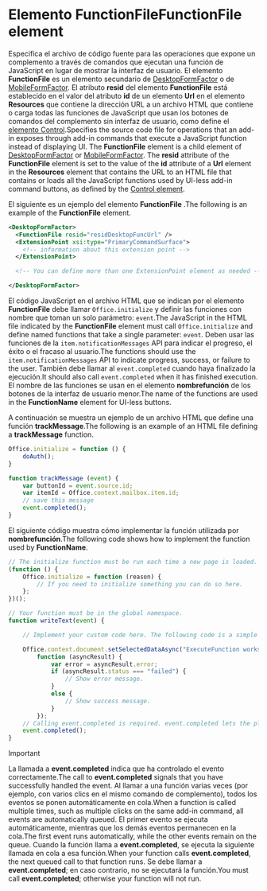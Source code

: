 # <a name="functionfile-element"></a><span data-ttu-id="b9937-101">Elemento FunctionFile</span><span class="sxs-lookup"><span data-stu-id="b9937-101">FunctionFile element</span></span>

<span data-ttu-id="b9937-p101">Especifica el archivo de código fuente para las operaciones que expone un complemento a través de comandos que ejecutan una función de JavaScript en lugar de mostrar la interfaz de usuario. El elemento **FunctionFile** es un elemento secundario de [DesktopFormFactor](desktopformfactor.md) o de [MobileFormFactor](mobileformfactor.md). El atributo **resid** del elemento **FunctionFile** está establecido en el valor del atributo **id** de un elemento **Url** en el elemento **Resources** que contiene la dirección URL a un archivo HTML que contiene o carga todas las funciones de JavaScript que usan los botones de comandos del complemento sin interfaz de usuario, como define el [elemento Control](control.md).</span><span class="sxs-lookup"><span data-stu-id="b9937-p101">Specifies the source code file for operations that an add-in exposes through add-in commands that execute a JavaScript function instead of displaying UI. The  **FunctionFile** element is a child element of [DesktopFormFactor](desktopformfactor.md) or [MobileFormFactor](mobileformfactor.md). The **resid** attribute of the **FunctionFile** element is set to the value of the **id** attribute of a **Url** element in the **Resources** element that contains the URL to an HTML file that contains or loads all  the JavaScript functions used by UI-less add-in command buttons, as defined by the [Control element](control.md).</span></span>

<span data-ttu-id="b9937-105">El siguiente es un ejemplo del elemento **FunctionFile** .</span><span class="sxs-lookup"><span data-stu-id="b9937-105">The following is an example of the  **FunctionFile** element.</span></span>

```XML
<DesktopFormFactor>
  <FunctionFile resid="residDesktopFuncUrl" />
  <ExtensionPoint xsi:type="PrimaryCommandSurface">
    <!-- information about this extension point -->
  </ExtensionPoint>

  <!-- You can define more than one ExtensionPoint element as needed -->

</DesktopFormFactor>
```

<span data-ttu-id="b9937-106">El código JavaScript en el archivo HTML que se indican por el elemento **FunctionFile** debe llamar `Office.initialize` y definir las funciones con nombre que toman un solo parámetro: `event`.</span><span class="sxs-lookup"><span data-stu-id="b9937-106">The JavaScript in the HTML file indicated by the  **FunctionFile** element must call `Office.initialize` and define named functions that take a single parameter: `event`.</span></span> <span data-ttu-id="b9937-107">Deben usar las funciones de la `item.notificationMessages` API para indicar el progreso, el éxito o el fracaso al usuario.</span><span class="sxs-lookup"><span data-stu-id="b9937-107">The functions should use the `item.notificationMessages` API to indicate progress, success, or failure to the user.</span></span> <span data-ttu-id="b9937-108">También debe llamar al `event.completed` cuando haya finalizado la ejecución.</span><span class="sxs-lookup"><span data-stu-id="b9937-108">It should also call `event.completed` when it has finished execution.</span></span> <span data-ttu-id="b9937-109">El nombre de las funciones se usan en el elemento **nombrefunción** de los botones de la interfaz de usuario menor.</span><span class="sxs-lookup"><span data-stu-id="b9937-109">The name of the functions are used in the **FunctionName** element for UI-less buttons.</span></span>

<span data-ttu-id="b9937-110">A continuación se muestra un ejemplo de un archivo HTML que define una función **trackMessage**.</span><span class="sxs-lookup"><span data-stu-id="b9937-110">The following is an example of an HTML file defining a **trackMessage** function.</span></span>

```js
Office.initialize = function () {
    doAuth();
}

function trackMessage (event) {
    var buttonId = event.source.id;    
    var itemId = Office.context.mailbox.item.id;
    // save this message
    event.completed();
}
```

<span data-ttu-id="b9937-111">El siguiente código muestra cómo implementar la función utilizada por **nombrefunción**.</span><span class="sxs-lookup"><span data-stu-id="b9937-111">The following code shows how to implement the function used by  **FunctionName**.</span></span>

```js
// The initialize function must be run each time a new page is loaded.
(function () {
    Office.initialize = function (reason) {
        // If you need to initialize something you can do so here.
    };
})();

// Your function must be in the global namespace.
function writeText(event) {

    // Implement your custom code here. The following code is a simple example.

    Office.context.document.setSelectedDataAsync("ExecuteFunction works. Button ID=" + event.source.id,
        function (asyncResult) {
            var error = asyncResult.error;
            if (asyncResult.status === "failed") {
                // Show error message.
            }
            else {
                // Show success message.
            }
        });
    // Calling event.completed is required. event.completed lets the platform know that processing has completed.
    event.completed();
}
```

> [!IMPORTANT]
> <span data-ttu-id="b9937-112">La llamada a **event.completed** indica que ha controlado el evento correctamente.</span><span class="sxs-lookup"><span data-stu-id="b9937-112">The call to  **event.completed** signals that you have successfully handled the event.</span></span> <span data-ttu-id="b9937-113">Al llamar a una función varias veces (por ejemplo, con varios clics en el mismo comando de complemento), todos los eventos se ponen automáticamente en cola.</span><span class="sxs-lookup"><span data-stu-id="b9937-113">When a function is called multiple times, such as multiple clicks on the same add-in command, all events are automatically queued.</span></span> <span data-ttu-id="b9937-114">El primer evento se ejecuta automáticamente, mientras que los demás eventos permanecen en la cola.</span><span class="sxs-lookup"><span data-stu-id="b9937-114">The first event runs automatically, while the other events remain on the queue.</span></span> <span data-ttu-id="b9937-115">Cuando la función llama a **event.completed**, se ejecuta la siguiente llamada en cola a esa función.</span><span class="sxs-lookup"><span data-stu-id="b9937-115">When your function calls **event.completed**, the next queued call to that function runs.</span></span> <span data-ttu-id="b9937-116">Se debe llamar a **event.completed**; en caso contrario, no se ejecutará la función.</span><span class="sxs-lookup"><span data-stu-id="b9937-116">You must call **event.completed**; otherwise your function will not run.</span></span>